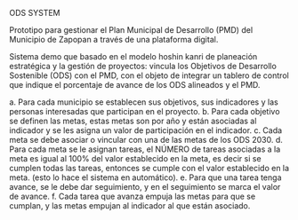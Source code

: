 ODS SYSTEM

Prototipo para gestionar el Plan Municipal de Desarrollo (PMD) del Municipio de Zapopan a través de una plataforma digital.

Sistema demo que basado en el modelo hoshin kanri de planeación estratégica y la gestión de proyectos: vincula los Objetivos de Desarrollo Sostenible (ODS) con el PMD, con el objeto de integrar un tablero de control que indique el porcentaje de avance de los ODS alineados y el PMD.

a. Para cada municipio se establecen sus objetivos, sus indicadores y las personas interesadas que participan en el proyecto. 
b. Para cada objetivo se definen las metas, estas metas son por año y están asociadas al indicador y se les asigna un valor de participación en el indicador. 
c. Cada meta se debe asociar o vincular con una de las metas de los ODS 2030. 
d. Para cada meta se le asignan tareas, el NÚMERO de tareas asociadas a la meta es igual al 100% del valor establecido en la meta, es decir si se cumplen todas las tareas, entonces se cumple con el valor establecido en la meta. (esto lo hace el sistema en automático). 
e. Para que una tarea tenga avance, se le debe dar seguimiento, y en el seguimiento se marca el valor de avance. 
f. Cada tarea que avanza empuja las metas para que se cumplan, y las metas empujan al indicador al que están asociado.
